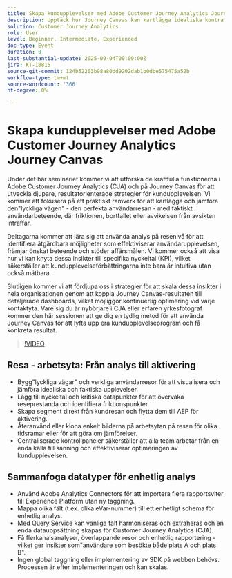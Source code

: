 ```yaml
---
title: Skapa kundupplevelser med Adobe Customer Journey Analytics Journey Canvas
description: Upptäck hur Journey Canvas kan kartlägga idealiska kontra faktiska användarsökvägar, upptäcka friktionen och få mätbara kundupplevelseförbättringar med Adobe Customer Journey Analytics
solution: Customer Journey Analytics
role: User
level: Beginner, Intermediate, Experienced
doc-type: Event
duration: 0
last-substantial-update: 2025-09-04T00:00:00Z
jira: KT-18815
source-git-commit: 124b52203b98a80dd9202dab1b0dbe575475a52b
workflow-type: tm+mt
source-wordcount: '366'
ht-degree: 0%

---
```



# Skapa kundupplevelser med Adobe Customer Journey Analytics Journey Canvas

Under det här seminariet kommer vi att utforska de kraftfulla funktionerna i Adobe Customer Journey Analytics (CJA) och på Journey Canvas för att utveckla djupare, resultatorienterade strategier för kundupplevelsen. Vi kommer att fokusera på ett praktiskt ramverk för att kartlägga och jämföra den&quot;lyckliga vägen&quot; - den perfekta användarresan - med faktiskt användarbeteende, där friktionen, bortfallet eller avvikelsen från avsikten inträffar.

Deltagarna kommer att lära sig att använda analys på resenivå för att identifiera åtgärdbara möjligheter som effektiviserar användarupplevelsen, främjar önskat beteende och stöder affärsmålen. Vi kommer också att visa hur vi kan knyta dessa insikter till specifika nyckeltal (KPI), vilket säkerställer att kundupplevelseförbättringarna inte bara är intuitiva utan också mätbara.

Slutligen kommer vi att fördjupa oss i strategier för att skala dessa insikter i hela organisationen genom att koppla Journey Canvas-resultaten till detaljerade dashboards, vilket möjliggör kontinuerlig optimering vid varje kontaktyta. Vare sig du är nybörjare i CJA eller erfaren yrkesfotograf kommer den här sessionen att ge dig en tydlig metod för att använda Journey Canvas för att lyfta upp era kundupplevelseprogram och få konkreta resultat.

>[!VIDEO](https://video.tv.adobe.com/v/3471218/?learn=on&enablevpops&captions=swe)

## Resa - arbetsyta: Från analys till aktivering

* Bygg&quot;lyckliga vägar&quot; och verkliga användarresor för att visualisera och jämföra idealiska och faktiska upplevelser.
* Lägg till nyckeltal och kritiska datapunkter för att övervaka reseprestanda och identifiera friktionspunkter.
* Skapa segment direkt från kundresan och flytta dem till AEP för aktivering.
* Återanvänd eller klona enkelt bilderna på arbetsytan på resan för olika tidsramar eller för att göra om jämförelser.
* Centraliserade kontrollpaneler säkerställer att alla team arbetar från en enda källa till sanning och effektiviserar optimeringen av kundupplevelsen.

## Sammanfoga datatyper för enhetlig analys

* Använd Adobe Analytics Connectors för att importera flera rapportsviter till Experience Platform utan ny taggning.
* Mappa olika fält (t.ex. olika eVar-nummer) till ett enhetligt schema för enhetlig analys.
* Med Query Service kan vanliga fält harmoniseras och extraheras och en enda datauppsättning skapas för Customer Journey Analytics (CJA).
* Få flerkanalsanalyser, överlappande resor och enhetlig rapportering - vilket ger insikter som&quot;användare som besökte både plats A och plats B&quot;.
* Ingen global taggning eller implementering av SDK på webben behövs. Processen är efter implementeringen och kan skalas.